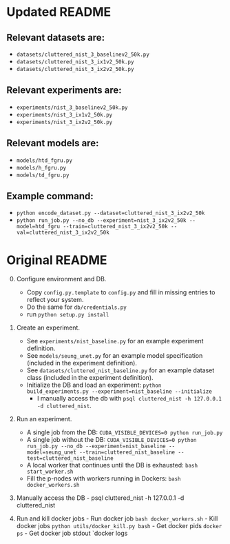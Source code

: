 # Updated README

## Relevant datasets are:

- `datasets/cluttered_nist_3_baselinev2_50k.py`
- `datasets/cluttered_nist_3_ix1v2_50k.py`
- `datasets/cluttered_nist_3_ix2v2_50k.py`

## Relevant experiments are:

- `experiments/nist_3_baselinev2_50k.py`
- `experiments/nist_3_ix1v2_50k.py`
- `experiments/nist_3_ix2v2_50k.py`

## Relevant models are:

- `models/htd_fgru.py`
- `models/h_fgru.py`
- `models/td_fgru.py`

## Example command:

- `python encode_dataset.py --dataset=cluttered_nist_3_ix2v2_50k`
- `python run_job.py --no_db --experiment=nist_3_ix2v2_50k --model=htd_fgru --train=cluttered_nist_3_ix2v2_50k --val=cluttered_nist_3_ix2v2_50k`

# Original README
0. Configure environment and DB.
	- Copy `config.py.template` to `config.py` and fill in missing entries to reflect your system.
	- Do the same for `db/credentials.py`
	- run `python setup.py install`

1. Create an experiment.
	- See `experiments/nist_baseline.py` for an example experiment definition.
	- See `models/seung_unet.py` for an example model specification (included in the experiment definition).
	- See `datasets/cluttered_nist_baseline.py` for an example dataset class (included in the experiment definition).
	- Initialize the DB and load an experiment: `python build_experiments.py --experiment=nist_baseline --initialize`
        - I manually access the db with `psql cluttered_nist -h 127.0.0.1 -d cluttered_nist`.

2. Run an experiment.
	- A single job from the DB: `CUDA_VISIBLE_DEVICES=0 python run_job.py`
	- A single job without the DB: `CUDA_VISIBLE_DEVICES=0 python run_job.py --no_db --experiment=nist_baseline --model=seung_unet --train=cluttered_nist_baseline --test=cluttered_nist_baseline`
	- A local worker that continues until the DB is exhausted: `bash start_worker.sh`
	- Fill the p-nodes with workers running in Dockers: `bash docker_workers.sh`

3. Manually access the DB
        - psql cluttered_nist -h 127.0.0.1 -d cluttered_nist

4. Run and kill docker jobs
        - Run docker job `bash docker_workers.sh`
        - Kill docker jobs `python utils/docker_kill.py bash`
        - Get docker pids `docker ps`
        - Get docker job stdout `docker logs <pid>

